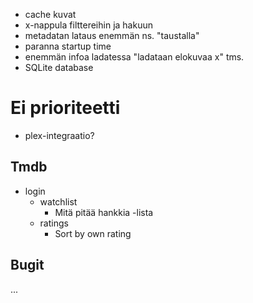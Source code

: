- cache kuvat
- x-nappula filttereihin ja hakuun
- metadatan lataus enemmän ns. "taustalla"
- paranna startup time
- enemmän infoa ladatessa "ladataan elokuvaa x" tms.
- SQLite database


# Ei prioriteetti

- plex-integraatio?

## Tmdb
- login
    - watchlist
        - Mitä pitää hankkia -lista
    - ratings
        - Sort by own rating

## Bugit
...
